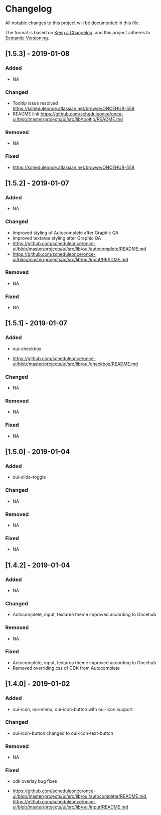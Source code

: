 # Changelog

All notable changes to this project will be documented in this file.

The format is based on [Keep a Changelog](https://keepachangelog.com/en/1.0.0/),
and this project adheres to [Semantic Versioning](https://semver.org/spec/v2.0.0.html).

## [1.5.3] - 2019-01-08

### Added

- NA

### Changed

- Tooltip issue resolved https://scheduleonce.atlassian.net/browse/ONCEHUB-558
- README link https://github.com/scheduleonce/once-ui/blob/master/projects/ui/src/lib/tooltip/README.md

### Removed

- NA

### Fixed

- https://scheduleonce.atlassian.net/browse/ONCEHUB-558

## [1.5.2] - 2019-01-07

### Added

- NA

### Changed

- Improved styling of Autocomplete after Graphic QA
- Improved textarea styling after Graphic QA
- https://github.com/scheduleonce/once-ui/blob/master/projects/ui/src/lib/oui/autocomplete/README.md
- https://github.com/scheduleonce/once-ui/blob/master/projects/ui/src/lib/oui/input/README.md

### Removed

- NA

### Fixed

- NA

## [1.5.1] - 2019-01-07

### Added

- oui-checkbox

* https://github.com/scheduleonce/once-ui/blob/master/projects/ui/src/lib/oui/checkbox/README.md

### Changed

- NA

### Removed

- NA

### Fixed

- NA

## [1.5.0] - 2019-01-04

### Added

- oui-slide-toggle

### Changed

- NA

### Removed

- NA

### Fixed

- NA

## [1.4.2] - 2019-01-04

### Added

- NA

### Changed

- Autocomplete, input, textarea theme improved according to Oncehub

### Removed

- NA

### Fixed

- Autocomplete, input, textarea theme improved according to Oncehub
- Removed overriding css of CDK from Autocomplete

## [1.4.0] - 2019-01-02

### Added

- oui-icon, oui-menu, oui-icon-button with oui-icon support

### Changed

- oui-icon-button changed to oui-icon-text-button

### Removed

- NA

### Fixed

- cdk overlay bug fixes

* https://github.com/scheduleonce/once-ui/blob/master/projects/ui/src/lib/oui/autocomplete/README.md, https://github.com/scheduleonce/once-ui/blob/master/projects/ui/src/lib/oui/input/README.md
